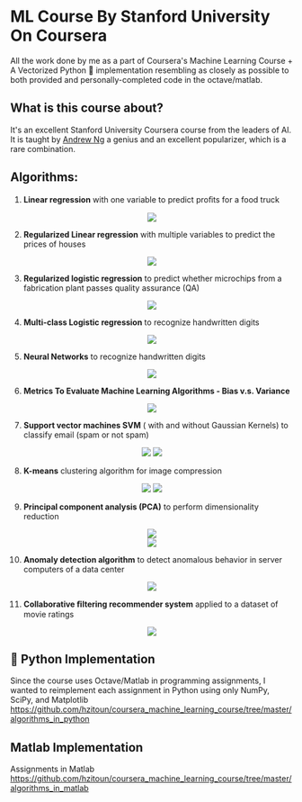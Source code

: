 # ML Course By Stanford University On Coursera
All the work done by me as a part of Coursera's Machine Learning Course + A Vectorized Python 🐍 implementation resembling as closely as possible to both provided and personally-completed code in the octave/matlab.
## What is this course about?
It's an excellent Stanford University Coursera course from the leaders of AI. It is taught by [Andrew Ng](https://en.wikipedia.org/wiki/Andrew_Ng) a genius and an excellent popularizer, which is a rare combination. 
## Algorithms:
1.  **Linear regression** with one variable to predict proﬁts for a food truck
<div style="text-align:center"><img src ="./figures/1_linear_regression.png" /></div>

2.  **Regularized Linear regression** with multiple variables to predict the prices of houses
<div style="text-align:center"><img src ="./figures/1_linear_regression_3d.png" /></div>

3.  **Regularized logistic regression** to predict whether microchips from a fabrication plant passes quality assurance (QA)
<div style="text-align:center">
    <img src ="./figures/2_logistic_regression.png" />
</div>

4.  **Multi-class Logistic regression** to recognize handwritten digits 
<div style="text-align:center">
    <img src ="./figures/3_one_vs_all_classification.png" />
</div>

5.  **Neural Networks** to recognize handwritten digits 
<div style="text-align:center">
    <img src ="./figures/4_viz_nn.png" />
</div>

6.  **Metrics To Evaluate Machine Learning Algorithms - Bias v.s. Variance**
<div style="text-align:center">
    <img src ="./figures/5_learning_curves.png" />
</div>

7.  **Support vector machines SVM** ( with and without Gaussian Kernels) to classify email (spam or not spam)
<div style="text-align:center">
    <img src ="./figures/6_svms.png" />
    <img src ="./figures/6_spam.png" />
</div>

8.  **K-means** clustering algorithm for image compression
<div style="text-align:center">
    <img src ="./figures/7_kmeans.png" />
    <img src ="./figures/7_keams_image_compression.png" />
</div>

9.  **Principal component analysis (PCA)** to perform dimensionality reduction
<div style="text-align:center">
    <img src ="./figures/8_pca_datasets_before.png" />
</div>
<div style="text-align:center">
     <img src ="./figures/8_pca_faces.png" />
</div>
 
10.  **Anomaly detection algorithm** to detect anomalous behavior in server computers of a data center
<div style="text-align:center">
     <img src ="./figures/9_anomaly_detection.png" />
</div>

11. **Collaborative ﬁltering recommender system** applied to a dataset of movie ratings
<div style="text-align:center">
     <img src ="./figures/9_collaborative_filtering.png" />
</div>

## 🐍 Python Implementation
Since the course uses Octave/Matlab in programming assignments, I wanted to reimplement each assignment in Python using only NumPy, SciPy, and Matplotlib
https://github.com/hzitoun/coursera_machine_learning_course/tree/master/algorithms_in_python
## Matlab Implementation
Assignments in Matlab
https://github.com/hzitoun/coursera_machine_learning_course/tree/master/algorithms_in_matlab
